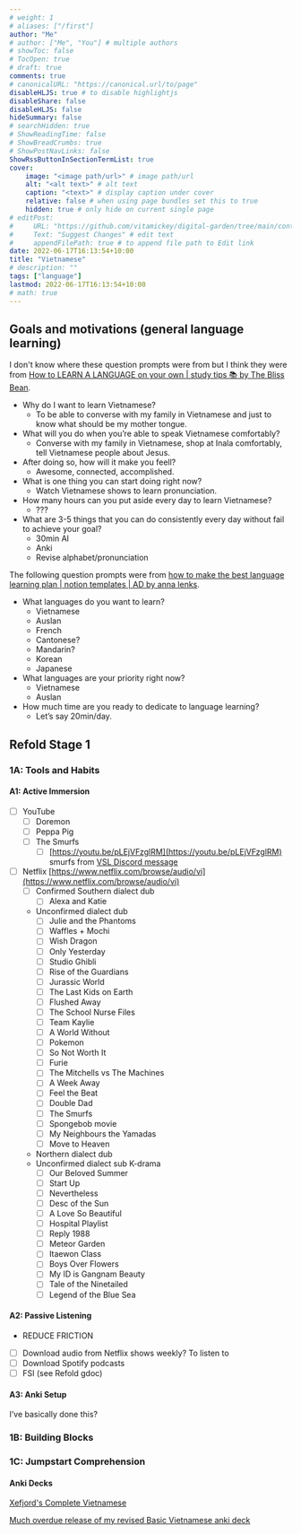 ```yaml
---
# weight: 1
# aliases: ["/first"]
author: "Me"
# author: ["Me", "You"] # multiple authors
# showToc: false
# TocOpen: true
# draft: true
comments: true
# canonicalURL: "https://canonical.url/to/page"
disableHLJS: true # to disable highlightjs
disableShare: false
disableHLJS: false
hideSummary: false
# searchHidden: true
# ShowReadingTime: false
# ShowBreadCrumbs: true
# ShowPostNavLinks: false
ShowRssButtonInSectionTermList: true
cover:
    image: "<image path/url>" # image path/url
    alt: "<alt text>" # alt text
    caption: "<text>" # display caption under cover
    relative: false # when using page bundles set this to true
    hidden: true # only hide on current single page
# editPost:
#     URL: "https://github.com/vitamickey/digital-garden/tree/main/content"
#     Text: "Suggest Changes" # edit text
#     appendFilePath: true # to append file path to Edit link
date: 2022-06-17T16:13:54+10:00
title: "Vietnamese"
# description: ""
tags: ["language"]
lastmod: 2022-06-17T16:13:54+10:00
# math: true
---
```


## Goals and motivations (general language learning)

I don't know where these question prompts were from but I think they were from [How to LEARN A LANGUAGE on your own | study tips 📚 by The Bliss Bean](https://www.youtube.com/watch?v=pb_fdgm4VIQ).

- Why do I want to learn Vietnamese?
  - To be able to converse with my family in Vietnamese and just to know what should be my mother tongue.
- What will you do when you’re able to speak Vietnamese comfortably?
  - Converse with my family in Vietnamese, shop at Inala comfortably, tell Vietnamese people about Jesus.
- After doing so, how will it make you feell?
  - Awesome, connected, accomplished.
- What is one thing you can start doing right now?
  - Watch Vietnamese shows to learn pronunciation.
- How many hours can you put aside every day to learn Vietnamese?
  - ???
- What are 3-5 things that you can do consistently every day without fail to achieve your goal?
  - 30min AI
  - Anki
  - Revise alphabet/pronunciation

The following question prompts were from [how to make the best language learning plan | notion templates | AD by anna lenks](https://www.youtube.com/watch?v=D5PagP6svfg&t=344s).

- What languages do you want to learn?
  - Vietnamese
  - Auslan
  - French
  - Cantonese?
  - Mandarin?
  - Korean
  - Japanese
- What languages are your priority right now?
  - Vietnamese
  - Auslan
- How much time are you ready to dedicate to language learning?
  - Let’s say 20min/day.

## Refold Stage 1

### 1A: Tools and Habits

#### A1: Active Immersion

- [ ] YouTube
  - [ ] Doremon
  - [ ] Peppa Pig
  - [ ] The Smurfs
    - [ ] [https://youtu.be/pLEjVFzglRM](https://youtu.be/pLEjVFzglRM) smurfs from [VSL Discord message](https://discord.com/channels/701655793119789076/701868454168494100/900966631306588170)
- [ ] Netflix [https://www.netflix.com/browse/audio/vi](https://www.netflix.com/browse/audio/vi)
  - [ ] Confirmed Southern dialect dub
    - [ ] Alexa and Katie
  - Unconfirmed dialect dub
    - [ ] Julie and the Phantoms
    - [ ] Waffles + Mochi
    - [ ] Wish Dragon
    - [ ] Only Yesterday
    - [ ] Studio Ghibli
    - [ ] Rise of the Guardians
    - [ ] Jurassic World
    - [ ] The Last Kids on Earth
    - [ ] Flushed Away
    - [ ] The School Nurse Files
    - [ ] Team Kaylie
    - [ ] A World Without
    - [ ] Pokemon
    - [ ] So Not Worth It
    - [ ] Furie
    - [ ] The Mitchells vs The Machines
    - [ ] A Week Away
    - [ ] Feel the Beat
    - [ ] Double Dad
    - [ ] The Smurfs
    - [ ] Spongebob movie
    - [ ] My Neighbours the Yamadas
    - [ ] Move to Heaven
  - Northern dialect dub
  - Unconfirmed dialect sub K-drama
    - [ ] Our Beloved Summer
    - [ ] Start Up
    - [ ] Nevertheless
    - [ ] Desc of the Sun
    - [ ] A Love So Beautiful
    - [ ] Hospital Playlist
    - [ ] Reply 1988
    - [ ] Meteor Garden
    - [ ] Itaewon Class
    - [ ] Boys Over Flowers
    - [ ] My ID is Gangnam Beauty
    - [ ] Tale of the Ninetailed
    - [ ] Legend of the Blue Sea

#### A2: Passive Listening

- REDUCE FRICTION
- [ ] Download audio from Netflix shows weekly? To listen to
- [ ] Download Spotify podcasts
- [ ] FSI (see Refold gdoc)

#### A3: Anki Setup

I’ve basically done this?

### 1B: Building Blocks

### 1C: Jumpstart Comprehension

#### Anki Decks

[Xefjord's Complete Vietnamese](https://www.dropbox.com/sh/g4iz7sw992qzieg/AAD-iCCcDrUmfUPsXU3JtvWLa?dl=0)

[Much overdue release of my revised Basic Vietnamese anki deck](https://www.reddit.com/r/learnvietnamese/comments/6bg6r8/much_overdue_release_of_my_revised_basic/)
